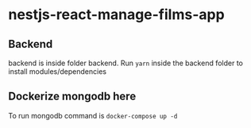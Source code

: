 # nestjs-react-manage-films-app

## Backend
backend is inside folder backend.
Run ```yarn``` inside the backend folder to install modules/dependencies

## Dockerize mongodb here
To run mongodb command is
```docker-compose up -d```